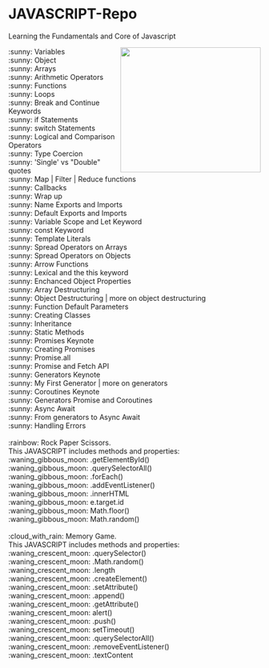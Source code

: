 # JAVASCRIPT-Repo
Learning the Fundamentals and Core of Javascript

<img align="right" width="280" height="250" src="https://upload.wikimedia.org/wikipedia/commons/thumb/9/99/Unofficial_JavaScript_logo_2.svg/480px-Unofficial_JavaScript_logo_2.svg.png">
:sunny: Variables <br />
:sunny: Object <br />
:sunny: Arrays <br />
:sunny: Arithmetic Operators <br />
:sunny: Functions <br />
:sunny: Loops <br />
:sunny: Break and Continue Keywords <br />
:sunny: if Statements <br />
:sunny: switch Statements <br />
:sunny: Logical and Comparison Operators <br />
:sunny: Type Coercion <br />
:sunny: 'Single' vs "Double" quotes <br />
:sunny: Map | Filter | Reduce functions <br />
:sunny: Callbacks <br />
:sunny: Wrap up <br />
:sunny: Name Exports and Imports <br />
:sunny: Default Exports and Imports <br />
:sunny: Variable Scope and Let Keyword <br />
:sunny: const Keyword <br />
:sunny: Template Literals <br />
:sunny: Spread Operators on Arrays <br />
:sunny: Spread Operators on Objects <br />
:sunny: Arrow Functions <br />
:sunny: Lexical and the this keyword <br />
:sunny: Enchanced Object Properties <br />
:sunny: Array Destructuring <br />
:sunny: Object Destructuring | more on object destructuring <br />
:sunny: Function Default Parameters <br />
:sunny: Creating Classes <br />
:sunny: Inheritance <br />
:sunny: Static Methods <br />
:sunny: Promises Keynote <br />
:sunny: Creating Promises <br />
:sunny: Promise.all <br />
:sunny: Promise and Fetch API <br />
:sunny: Generators Keynote <br />
:sunny: My First Generator | more on generators <br />
:sunny: Coroutines Keynote <br />
:sunny: Generators Promise and Coroutines <br />
:sunny: Async Await <br />
:sunny: From generators to Async Await <br />
:sunny: Handling Errors <br />
<br />
:rainbow: Rock Paper Scissors. <br />
This JAVASCRIPT includes methods and properties: <br />
:waning_gibbous_moon: .getElementById() <br />
:waning_gibbous_moon: .querySelectorAll() <br />
:waning_gibbous_moon: .forEach() <br />
:waning_gibbous_moon: .addEventListener() <br />
:waning_gibbous_moon: .innerHTML <br />
:waning_gibbous_moon: e.target.id <br />
:waning_gibbous_moon: Math.floor() <br />
:waning_gibbous_moon: Math.random() <br />
<br />
:cloud_with_rain: Memory Game. <br />
This JAVASCRIPT includes methods and properties: <br />
:waning_crescent_moon: .querySelector() <br />
:waning_crescent_moon: .Math.random() <br />
:waning_crescent_moon: .length <br />
:waning_crescent_moon: .createElement() <br />
:waning_crescent_moon: .setAttribute() <br />
:waning_crescent_moon: .append() <br />
:waning_crescent_moon: .getAttribute() <br />
:waning_crescent_moon: alert() <br />
:waning_crescent_moon: .push() <br />
:waning_crescent_moon: setTimeout() <br />
:waning_crescent_moon: .querySelectorAll() <br />
:waning_crescent_moon: .removeEventListener() <br />
:waning_crescent_moon: .textContent
